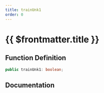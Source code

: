```yaml
---
title: trainUnk1
order: 0
---
```


# {{ $frontmatter.title }}

## Function Definition

```ts
public trainUnk1: boolean;
```

## Documentation

<!--@include: ./parts/trainUnk1.md-->
